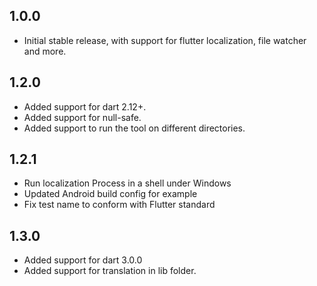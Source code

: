 ## 1.0.0

- Initial stable release, with support for flutter localization, file watcher and more.

## 1.2.0

- Added support for dart 2.12+.
- Added support for null-safe.
- Added support to run the tool on different directories.

## 1.2.1

- Run localization Process in a shell under Windows
- Updated Android build config for example
- Fix test name to conform with Flutter standard

## 1.3.0

- Added support for dart 3.0.0
- Added support for translation in lib folder.